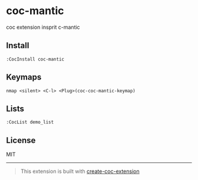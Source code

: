# coc-mantic

coc extension insprit c-mantic

## Install

`:CocInstall coc-mantic`

## Keymaps

`nmap <silent> <C-l> <Plug>(coc-coc-mantic-keymap)`

## Lists

`:CocList demo_list`

## License

MIT

---

> This extension is built with [create-coc-extension](https://github.com/fannheyward/create-coc-extension)
